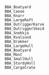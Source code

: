     BBA_Boatyard
    BBA_Canoe
    BBA_Knarr
    BBA_LargeRaft
    BBA_OutriggerKarve
    BBA_OutriggerSkeid
    BBA_Snekkja
    BBA_Kvalsund
    BBA_Drakker
    BBA_LargeHull
    BBA_Boatyard
    BBA_Mast
    BBA_SmallHull
    BBA_SturdyHull
    BBA_CargoCrate
